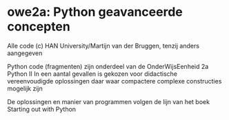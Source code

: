 # owe2a: Python geavanceerde concepten
Alle code (c) HAN University/Martijn van der Bruggen, tenzij anders aangegeven

Python code (fragmenten) zijn onderdeel van de OnderWijsEenheid 2a Python II
In een aantal gevallen is gekozen voor didactische vereenvoudigde oplossingen
daar waar compactere complexe constructies mogelijk zijn

De oplossingen en manier van programmen volgen de lijn van het boek Starting out with Python
